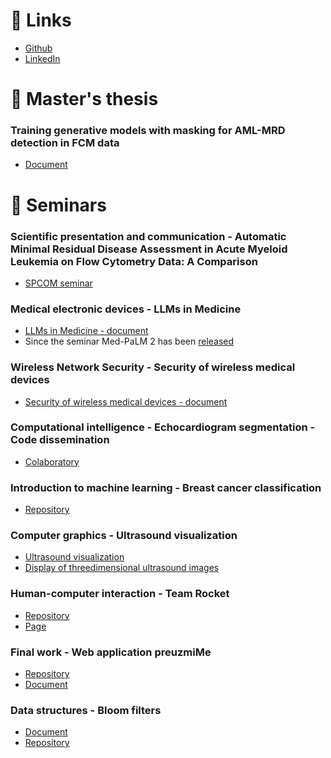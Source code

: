 # 🔗 Links

- [Github](https://github.com/IvanLuksic) 
- [LinkedIn](https://www.linkedin.com/in/ivanluksic/)

# 📄 Master's thesis

### Training generative models with masking for AML-MRD detection in FCM data
- [Document](https://github.com/IvanLuksic/IvanLuksic.github.io/blob/main/Seminari/Master's%20thesis%20-%20IL.pdf)

# 📂 Seminars

### Scientific presentation and communication - Automatic Minimal Residual Disease Assessment in Acute Myeloid Leukemia on Flow Cytometry Data: A Comparison
- [SPCOM seminar]()

### Medical electronic devices - LLMs in Medicine 
- [LLMs in Medicine - document](https://github.com/IvanLuksic/IvanLuksic.github.io/blob/main/Seminari/LLM_u_medicini.pdf)
- Since the seminar Med-PaLM 2 has been [released](https://arxiv.org/pdf/2305.09617.pdf)

### Wireless Network Security - Security of wireless medical devices 
- [Security of wireless medical devices - document](https://github.com/IvanLuksic/IvanLuksic.github.io/blob/main/Seminari/Sigurnost_be%C5%BEi%C4%8Dnih_medicinskih_ure%C4%91aja.pdf)

### Computational intelligence - Echocardiogram segmentation - Code dissemination 
- [Colaboratory](https://colab.research.google.com/drive/1LtSaJN4dbfKi_GxSPR-k3ukVkU2RT5sF?usp=sharing)

### Introduction to machine learning - Breast cancer classification 
- [Repository](https://github.com/brunogrbavac/BreastCancerClassification)

### Computer graphics - Ultrasound visualization
- [Ultrasound visualization](https://github.com/IvanLuksic/IvanLuksic.github.io/blob/be09dbbc505186db1759e3180948660485e87d94/Seminari/Ra%C4%8Dunalna%20grafika%20-%20Vizualizacija%20ultrazvuka.pdf)
- [Display of threedimensional ultrasound images](https://github.com/IvanLuksic/IvanLuksic.github.io/blob/be09dbbc505186db1759e3180948660485e87d94/Seminari/Ra%C4%8Dunalna%20grafika%20-%20Vizualizacija%20ultrazvuka%20-%20Dodatak%20-%20Prikaz%20trodimenzionalne%20slike%20ultrazvuka%20na%20ra%C4%8Dunalu.pdf)

### Human-computer interaction - Team Rocket
- [Repository](https://github.com/IvanLuksic/pokemonHCI)
- [Page](https://team-rocket.vercel.app/)

### Final work - Web application preuzmiMe
- [Repository](https://github.com/IvanLuksic/preuzmiMe)
- [Document](https://github.com/IvanLuksic/IvanLuksic.github.io/blob/main/Seminari/zavr%C5%A1ni-rad-preuzmime.pdf)  

### Data structures - Bloom filters
- [Document](https://github.com/IvanLuksic/IvanLuksic.github.io/blob/be09dbbc505186db1759e3180948660485e87d94/Seminari/Strukture%20podataka%20-%20Bloomovi%20filteri.pdf)
- [Repository](https://github.com/IvanLuksic/bloom-filters)

